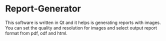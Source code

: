 Report-Generator
================

This software is written in Qt and it helps is generating reports with images. 
You can set the quality and resolution for images and select output report format from pdf, odf and html.
